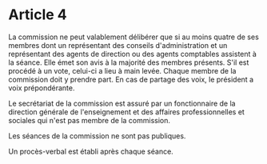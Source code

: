# Article 4

La commission ne peut valablement délibérer que si au moins quatre de ses membres dont un représentant des conseils d'administration et un représentant des agents de direction ou des agents comptables assistent à la séance. Elle émet son avis à la majorité des membres présents. S'il est procédé à un vote, celui-ci a lieu à main levée. Chaque membre de la commission doit y prendre part. En cas de partage des voix, le président a voix prépondérante.

Le secrétariat de la commission est assuré par un fonctionnaire de la direction générale de l'enseignement et des affaires professionnelles et sociales qui n'est pas membre de la commission.

Les séances de la commission ne sont pas publiques.

Un procès-verbal est établi après chaque séance.
